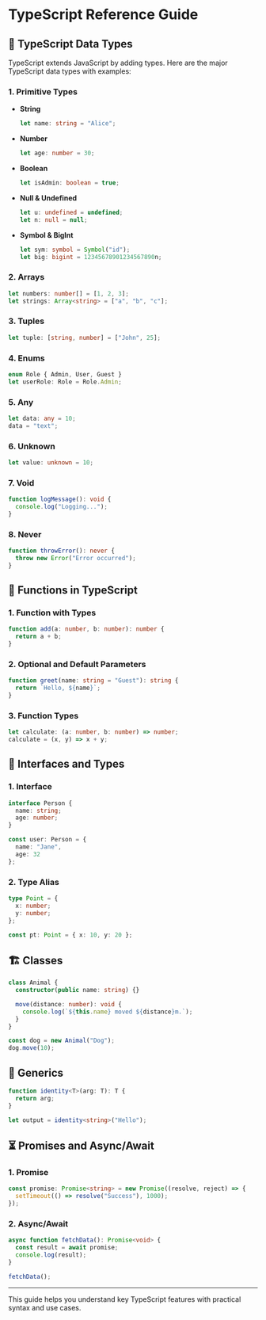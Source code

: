 # TypeScript Reference Guide

## 📘 TypeScript Data Types
TypeScript extends JavaScript by adding types. Here are the major TypeScript data types with examples:

### 1. Primitive Types
- **String**
  ```ts
  let name: string = "Alice";
  ```
- **Number**
  ```ts
  let age: number = 30;
  ```
- **Boolean**
  ```ts
  let isAdmin: boolean = true;
  ```
- **Null & Undefined**
  ```ts
  let u: undefined = undefined;
  let n: null = null;
  ```
- **Symbol & BigInt**
  ```ts
  let sym: symbol = Symbol("id");
  let big: bigint = 12345678901234567890n;
  ```

### 2. Arrays
```ts
let numbers: number[] = [1, 2, 3];
let strings: Array<string> = ["a", "b", "c"];
```

### 3. Tuples
```ts
let tuple: [string, number] = ["John", 25];
```

### 4. Enums
```ts
enum Role { Admin, User, Guest }
let userRole: Role = Role.Admin;
```

### 5. Any
```ts
let data: any = 10;
data = "text";
```

### 6. Unknown
```ts
let value: unknown = 10;
```

### 7. Void
```ts
function logMessage(): void {
  console.log("Logging...");
}
```

### 8. Never
```ts
function throwError(): never {
  throw new Error("Error occurred");
}
```

## 🧰 Functions in TypeScript

### 1. Function with Types
```ts
function add(a: number, b: number): number {
  return a + b;
}
```

### 2. Optional and Default Parameters
```ts
function greet(name: string = "Guest"): string {
  return `Hello, ${name}`;
}
```

### 3. Function Types
```ts
let calculate: (a: number, b: number) => number;
calculate = (x, y) => x + y;
```

## 👤 Interfaces and Types

### 1. Interface
```ts
interface Person {
  name: string;
  age: number;
}

const user: Person = {
  name: "Jane",
  age: 32
};
```

### 2. Type Alias
```ts
type Point = {
  x: number;
  y: number;
};

const pt: Point = { x: 10, y: 20 };
```

## 🏗️ Classes
```ts
class Animal {
  constructor(public name: string) {}

  move(distance: number): void {
    console.log(`${this.name} moved ${distance}m.`);
  }
}

const dog = new Animal("Dog");
dog.move(10);
```

## 🔁 Generics
```ts
function identity<T>(arg: T): T {
  return arg;
}

let output = identity<string>("Hello");
```

## ⏳ Promises and Async/Await

### 1. Promise
```ts
const promise: Promise<string> = new Promise((resolve, reject) => {
  setTimeout(() => resolve("Success"), 1000);
});
```

### 2. Async/Await
```ts
async function fetchData(): Promise<void> {
  const result = await promise;
  console.log(result);
}

fetchData();
```

---
This guide helps you understand key TypeScript features with practical syntax and use cases.
